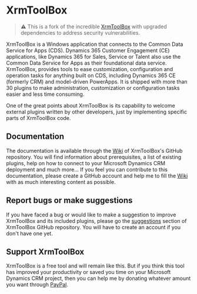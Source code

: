 # XrmToolBox

> ⚠️ This is a fork of the incredible [XrmToolBox](https://github.com/MscrmTools/XrmToolBox) with upgraded dependencies to address security vulnerabilities.

XrmToolBox is a Windows application that connects to the Common Data Service for Apps (CDS). Dynamics 365 Customer Engagement (CE) applications, like Dynamics 365 for Sales, Service or Talent also use the Common Data Service for Apps as their foundational data service. XrmToolBox, provides tools to ease customization, configuration and operation tasks for anything built on CDS, including Dynamics 365 CE (formerly CRM) and model-driven PowerApps. It is shipped with more than 30 plugins to make administration, customization or configuration tasks easier and less time consuming.

One of the great points about XrmToolBox is its capability to welcome external plugins written by other developers, just by implementing specific parts of XrmToolBox code.

## Documentation

The documentation is available through the [Wiki](https://github.com/MscrmTools/XrmToolBox/wiki) of XrmToolBox's GitHub repository. You will find information about prerequisites, a list of existing plugins, help on how to connect to your Microsoft Dynamics CRM deployment and much more…
If you feel you can contribute to this documentation, please create a GitHub account and help me to fill the [Wiki](https://github.com/MscrmTools/XrmToolBox/wiki) with as much interesting content as possible.

## Report bugs or make suggestions

If you have faced a bug or would like to make a suggestion to improve XrmToolBox and its included plugins, please go the [suggestions](https://github.com/MscrmTools/XrmToolBox/issues) section of XrmToolBox GitHub repository. You will have to create an account if you don't have one yet.

## Support XrmToolBox

XrmToolBox is a free tool and will remain like this. But if you think this tool has improved your productivity or saved you time on your Microsoft Dynamics CRM project, then you can help me by donating whatever amount you want through [PayPal](https://www.xrmtoolbox.com/donators/).
